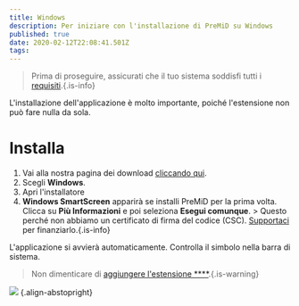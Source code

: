```yaml
---
title: Windows
description: Per iniziare con l'installazione di PreMiD su Windows
published: true
date: 2020-02-12T22:08:41.501Z
tags:
---
```


> Prima di proseguire, assicurati che il tuo sistema soddisfi tutti i [requisiti](/install/requirements).{.is-info}

L'installazione dell'applicazione è molto importante, poiché l'estensione non può fare nulla da sola.

# Installa
1. Vai alla nostra pagina dei download [cliccando qui](https://premid.app/downloads).
2. Scegli **Windows**.
3. Apri l'installatore
4. **Windows SmartScreen** apparirà se installi PreMiD per la prima volta. Clicca su **Più Informazioni** e poi seleziona **Esegui comunque**. > Questo perché non abbiamo un certificato di firma del codice (CSC). [Supportaci](https://www.patreon.com/Timeraa) per finanziarlo.{.is-info}

L'applicazione si avvierà automaticamente. Controlla il simbolo nella barra di sistema.

> Non dimenticare di [aggiungere l'estensione ****](/install).{.is-warning}

![](https://a.icons8.com/djxbtnYm/GBjHDS/svg.svg) {.align-abstopright}